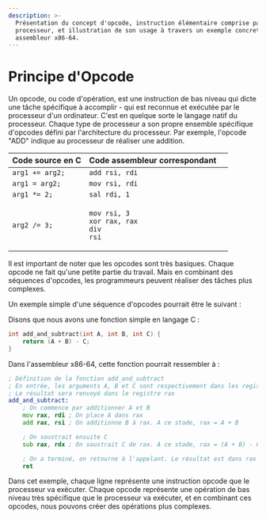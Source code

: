 ```yaml
---
description: >-
  Présentation du concept d'opcode, instruction élémentaire comprise par le
  processeur, et illustration de son usage à travers un exemple concret en
  assembleur x86-64.
---
```


# Principe d'Opcode

Un opcode, ou code d'opération, est une instruction de bas niveau qui dicte une tâche spécifique à accomplir - qui est reconnue et exécutée par le processeur d'un ordinateur. C'est en quelque sorte le langage natif du processeur. Chaque type de processeur a son propre ensemble spécifique d'opcodes défini par l'architecture du processeur. Par exemple, l'opcode "ADD" indique au processeur de réaliser une addition.

| Code source en C | Code assembleur correspondant                                                       |   |
| ---------------- | ----------------------------------------------------------------------------------- | - |
| `arg1 += arg2;`  | `add rsi, rdi`                                                                      |   |
| `arg1 = arg2;`   | `mov rsi, rdi`                                                                      |   |
| `arg1 *= 2;`     | `sal rdi, 1`                                                                        |   |
| `arg2 /= 3;`     | <p><code>mov rsi, 3</code><br><code>xor rax, rax</code><br><code>div rsi</code></p> |   |

Il est important de noter que les opcodes sont très basiques. Chaque opcode ne fait qu'une petite partie du travail. Mais en combinant des séquences d'opcodes, les programmeurs peuvent réaliser des tâches plus complexes.

Un exemple simple d'une séquence d'opcodes pourrait être le suivant :

Disons que nous avons une fonction simple en langage C :

```c
int add_and_subtract(int A, int B, int C) {
    return (A + B) - C;
}
```

Dans l'assembleur x86-64, cette fonction pourrait ressembler à :

```asm
; Définition de la fonction add_and_subtract
; En entrée, les arguments A, B et C sont respectivement dans les registres rdi, rsi, et rdx
; Le résultat sera renvoyé dans le registre rax
add_and_subtract:
    ; On commence par additionner A et B
    mov rax, rdi ; On place A dans rax
    add rax, rsi ; On additionne B à rax. A ce stade, rax = A + B

    ; On soustrait ensuite C
    sub rax, rdx ; On soustrait C de rax. A ce stade, rax = (A + B) - C

    ; On a terminé, on retourne à l'appelant. Le résultat est dans rax
    ret
```

Dans cet exemple, chaque ligne représente une instruction opcode que le processeur va exécuter. Chaque opcode représente une opération de bas niveau très spécifique que le processeur va exécuter, et en combinant ces opcodes, nous pouvons créer des opérations plus complexes.
